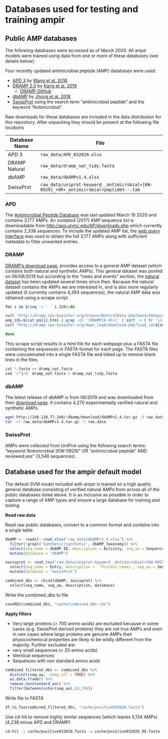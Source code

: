 Databases used for testing and training ampir
================

## Public AMP databases

The following databases were accessed as of March 2020. All ampir models
were trained using data from one or more of these databases (see details
below).

Four recently updated antimicrobial peptide (AMP) databases were used:

  - [APD 3](http://aps.unmc.edu/AP/) by [Wang et
    al. 2016](https://academic.oup.com/nar/article/44/D1/D1087/2503090)
  - [DRAMP 2.0](http://dramp.cpu-bioinfor.org/) by [Kang et
    al. 2019](https://www.ncbi.nlm.nih.gov/pubmed/31409791)
      - [DRAMP GitHub](https://github.com/CPUDRAMP/DRAMP2.0)
  - [dbAMP](http://140.138.77.240/~dbamp/index.php) by [Jhong et
    al. 2018](https://www.ncbi.nlm.nih.gov/pubmed/30380085)
  - [SwissProt](https://www.uniprot.org/uniprot/?query=keyword:%22Antimicrobial%20%5BKW-0929%5D%22%20OR%20%22antimicrobial%20peptide%22&fil=reviewed%3Ayes&sort=score)
    using the search term “antimicrobial peptide” and the keyword
    “Antimicrobial”.

Raw downloads for these databases are included in the data distribution
for this repository. After unpacking they should be present at the
following file
locations

| Database Name | File                                                                                  |
| ------------- | ------------------------------------------------------------------------------------- |
| APD 3         | `raw_data/APD_032020.xlsx`                                                            |
| DRAMP Natural | `raw_data/dramp_nat_tidy.fasta`                                                       |
| dbAMP         | `raw_data/dbAMPv1.4.xlsx`                                                             |
| SwissProt     | `raw_data/uniprot-keyword__Antimicrobial+[KW-0929]_+OR+_antimicrobial+peptide%--.tab` |

### APD

The [Antimicrobial Peptide Database](http://aps.unmc.edu/AP/main.php)
was last updated March 16 2020 and contains 3,177 AMPs. An outdated
(2017) AMP sequence list is downloadable from
<http://aps.unmc.edu/AP/downloads.php> which currently contains 2,338
sequences. To include the updated AMP list, the [web query
interface](http://aps.unmc.edu/AP/database/mysql.php) was used to obtain
the full 3,177 AMPs along with sufficient metadata to filter unwanted
entries.

### DRAMP

[DRAMP’s download page](http://dramp.cpu-bioinfor.org/downloads/),
provides access to a general AMP dataset (which contains both natural
and synthetic AMPs). This general dataset was posted on 06/08/2019 but
according to the “news and events” section, the [natural
dataset](http://dramp.cpu-bioinfor.org/browse/NaturalData.php) has been
updated several times since then. Because the natural dataset contains
the AMPs we are interested in, and is also more regularly updated (it
currently contains 4,394 sequences), the natural AMP data was obtained
using a scrape script.

``` bash
for i in $(seq -s ' ' 1 220);do

curl "http://dramp.cpu-bioinfor.org/browse/NaturalData.php?&end=5&begin=1&pageNow=${i}" -o p${i}.html
amp_ids=$(cat p${i}.html | grep -oE '(DRAMP[0-9]+)' | sort -u | tr '\n' ' ' | sed 's/ /%20/g')
curl "http://dramp.cpu-bioinfor.org/down_load/download.php?load_id=${amp_ids}&format=fasta" -o p${i}.fasta

done
```

This scrape script results in a html file for each webpage plus a FASTA
file containing the sequences in FASTA format for each page. The FASTA
files were concatenated into a single FASTA file and tidied up to remove
blank lines in the files.

``` bash
cat *.fasta >> dramp_nat.fasta
sed '/^$/d' dramp_nat.fasta > dramp_nat_tidy.fasta
```

### dbAMP

The latest release of dbAMP is from 06/2019 and was downloaded from
their [download page](http://140.138.77.240/~dbamp/download.php). It
contains 4,270 experimentally verified natural and synthetic
AMPs.

``` bash
wget http://140.138.77.240/~dbamp/download/dbAMPv1.4.tar.gz -O raw_data/dbAMPv1.4.tar.gz
tar -xf raw_data/dbAMPv1.4.tar.gz -C raw_data
```

### SwissProt

AMPs were collected from UniProt using the following search terms:
“keyword:”Antimicrobial \[KW-0929\]" OR “antimicrobial peptide” AND
reviewed:yes" (3,546 sequences).

## Database used for the ampir default model

The default SVM model included with ampir is trained on a high quality
general database consisting of verified natural AMPs from across all of
the public databases listed above. It is as inclusive as possible in
order to capture a range of AMP types and ensure a large database for
training and testing.

**Read raw data**

Read raw public databases, convert to a common format and combine into a
single table

``` r
dbAMP <- readxl::read_xlsx("raw_data/dbAMPv1.4.xlsx") %>%
  filter(!grepl('Synthetic|synthetic', dbAMP_Taxonomy)) %>%
  select(seq_name = dbAMP_ID, description = Activity, seq_aa = Sequence) %>% 
  mutate(database = "dbAMP")

swissprot <- read_tsv("raw_data/uniprot-keyword__Antimicrobial+[KW-0929]_+OR+_antimicrobial+peptide%--.tab") %>%
  select(seq_name = Entry, description =  `Protein names`, seq_aa = Sequence) %>% 
  mutate(database = "SwissProt") 

combined_dbs <- rbind(dbAMP, swissprot) %>% 
  select(seq_name, seq_aa, description, database)
```

Write the combined\_dbs to file

``` r
saveRDS(combined_dbs, "cache/combined_dbs.rds")
```

**Apply filters**

  - Very large proteins (\> 700 amino acids) are excluded because in
    some cases (e.g. SwissProt derived proteins) they are not true AMPs
    and even in rare cases where large proteins are genuine AMPs their
    physicochemical properties are likely to be wildly different from
    the majority. Further excluded are:
  - very small sequences (\< 20 amino acids)
  - Identical sequences
  - Sequences with non standard amino acids

<!-- end list -->

``` r
combined_filtered_dbs <- combined_dbs %>%
  distinct(seq_aa, .keep_all = TRUE) %>%
  as.data.frame() %>% 
  remove_nonstandard_aa() %>%
  filter(between(nchar(seq_aa),20,700))
```

Write file to FASTA

``` r
df_to_faa(combined_filtered_dbs, "cache/positive032020.fasta")
```

Use cd-hit to remove highly similar sequences (which leaves 5,134 AMPs)
(4,238 minus APD and
DRAMP)

``` bash
cd-hit -i cache/positive032020.fasta -o cache/positive032020_98.fasta -c 0.98 -g 1
```
